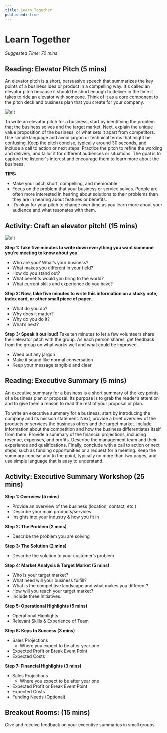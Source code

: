 ```yaml
---
title: Learn Together
published: true
---
```

# Learn Together
*Suggested Time: 70 mins*


## Reading: Elevator Pitch (5 mins) 

An elevator pitch is a short, persuasive speech that summarizes the key points of a business idea or product in a compelling way.  It's called an elevator pitch because it should be short enough to deliver in the time it takes to ride an elevator with someone. Think of it as a core component to the pitch deck and business plan that you create for your company.

![alt]({{site.baseurl}}/img/4a.png)

To write an elevator pitch for a business, start by identifying the problem that the business solves and the target market. Next, explain the unique value proposition of the business, or what sets it apart from competitors. Use simple language and avoid jargon or technical terms that might be confusing. Keep the pitch concise, typically around 30 seconds, and include a call to action or next steps. Practice the pitch to refine the wording and delivery, and tailor it for different audiences or situations. The goal is to capture the listener's interest and encourage them to learn more about the business.

**TIPS:**
* Make your pitch short, compelling, and memorable.
* Focus on the problem that your business or service solves. People are often more interested in hearing about solutions to their problems than they are in hearing about features or benefits.
* It’s okay for your pitch to change over time as you learn more about your audience and what resonates with them.

## Activity: Craft an elevator pitch! (15 mins)

![alt]({{site.baseurl}}/img/4b.jpeg)

**Step 1: Take five minutes to write down everything you want someone you’re meeting to know about you.**
* Who are you? What’s your business?
* What makes you different in your field?
* How do you stand out?
* What benefits would you bring to the world?
* What current skills and experience do you have?

**Step 2: Now, take five minutes to write this information on a sticky note, index card, or other small piece of paper.**
* What do you do?
* Why does it matter?
* Why do you do it?
* What’s next?

**Step 3: Speak it out loud!**
Take ten minutes to let a few volunteers share their elevator pitch with the group. As each person shares, get feedback from the group on what works well and what could be improved.
* Weed out any jargon
* Make it sound like normal conversation
* Keep your message tangible and clear

## Reading: Executive Summary (5 mins) 

An executive summary for a business is a short summary of the key points of a business plan or proposal. Its purpose is to grab the reader’s attention and to give them a reason to read the rest of your proposal or plan. 

To write an executive summary for a business, start by introducing the company and its mission statement. Next, provide a brief overview of the products or services the business offers and the target market. Include information about the competition and how the business differentiates itself from them. Provide a summary of the financial projections, including revenue, expenses, and profits. Describe the management team and their experience and qualifications. Finally, conclude with a call to action or next steps, such as funding opportunities or a request for a meeting. Keep the summary concise and to the point, typically no more than two pages, and use simple language that is easy to understand.

## Activity: Executive Summary Workshop (25 mins) 

**Step 1: Overview (5 mins)**
* Provide an overview of the business (location, contact, etc.)
* Describe your main products/services
* Insights into your industry & how you fit in

**Step 2: The Problem (2 mins)**
* Describe the problem you are solving

**Step 3: The Solution (2 mins)**
* Describe the solution to your customer’s problem

**Step 4: Market Analysis & Target Market (5 mins)**
* Who is your target market?
* What need will your business fulfill?
* What is the competitive landscape and what makes you different?
* How will you reach your target market? 
* Include three initiatives.

**Step 5: Operational Highlights (5 mins)**
* Operational Highlights 
* Relevant Skills & Experience of Team

**Step 6: Keys to Success (3 mins)**
* Sales Projections
    * Where you expect to be after year one
* Expected Profit or Break Event Point
* Expected Costs

**Step 7: Financial Highlights (3 mins)**
* Sales Projections
    * Where you expect to be after year one
* Expected Profit or Break Event Point
* Expected Costs
* Funding Needs (Optional)

## Breakout Rooms: (15 mins) 

Give and receive feedback on your executive summaries in small groups. 
